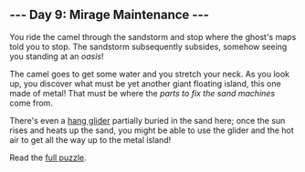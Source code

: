 ## --- Day 9: Mirage Maintenance ---
You ride the camel through the sandstorm and stop where the ghost's maps told you to stop. The sandstorm subsequently subsides, somehow seeing you standing at an <em>oasis</em>!

The camel goes to get some water and you stretch your neck. As you look up, you discover what must be yet another giant floating island, this one made of metal! That must be where the <em>parts to fix the sand machines</em> come from.

There's even a [hang glider](https://en.wikipedia.org/wiki/Hang_gliding) partially buried in the sand here; once the sun rises and heats up the sand, you might be able to use the glider and the hot air to get all the way up to the metal island!

Read the [full puzzle](https://adventofcode.com/2023/day/9).
